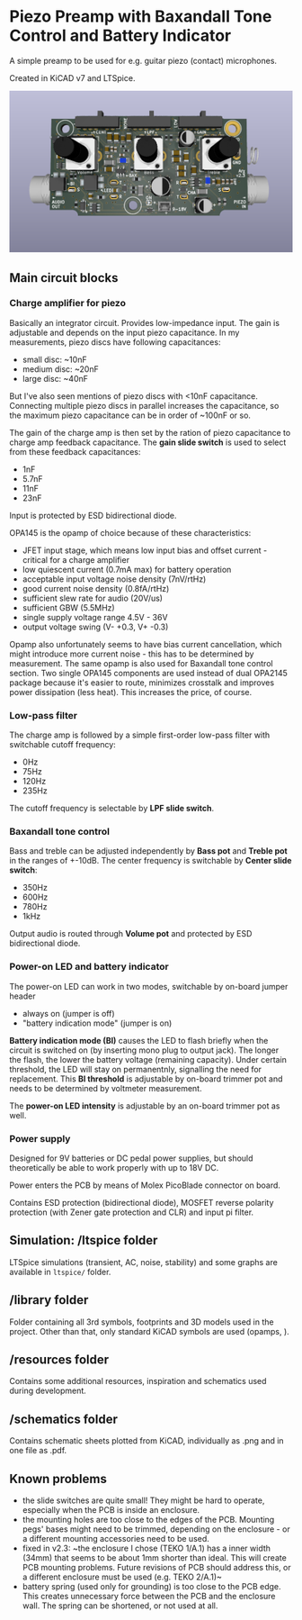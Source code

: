 # Piezo Preamp with Baxandall Tone Control and Battery Indicator

A simple preamp to be used for e.g. guitar piezo (contact) microphones. 

Created in KiCAD v7 and LTSpice.

![Rendered PCB](render.png?raw=true "Rendered PCB")


## Main circuit blocks

### Charge amplifier for piezo 

Basically an integrator circuit. Provides low-impedance input. The gain is adjustable and depends on the input piezo capacitance. In my measurements, piezo discs have following capacitances:

- small disc: ~10nF
- medium disc: ~20nF
- large disc: ~40nF

But I've also seen mentions of piezo discs with <10nF capacitance. Connecting multiple piezo discs in parallel increases the capacitance, so the maximum piezo capacitance can be in order of ~100nF or so.

The gain of the charge amp is then set by the ration of piezo capacitance to charge amp feedback capacitance. The **gain slide switch** is used to select from these feedback capacitances:

- 1nF
- 5.7nF
- 11nF
- 23nF

Input is protected by ESD bidirectional diode.

OPA145 is the opamp of choice because of these characteristics:
- JFET input stage, which means low input bias and offset current - critical for a charge amplifier
- low quiescent current (0.7mA max) for battery operation
- acceptable input voltage noise density (7nV/rtHz)
- good current noise density (0.8fA/rtHz)
- sufficient slew rate for audio (20V/us)
- sufficient GBW (5.5MHz)
- single supply voltage range 4.5V - 36V
- output voltage swing (V- +0.3, V+ -0.3)

Opamp also unfortunately seems to have bias current cancellation, which might introduce more current noise - this has to be determined by measurement. The same opamp is also used for Baxandall tone control section. Two single OPA145 components are used instead of dual OPA2145 package because it's easier to route, minimizes crosstalk and improves power dissipation (less heat). This increases the price, of course.

### Low-pass filter

The charge amp is followed by a simple first-order low-pass filter with switchable cutoff frequency:
- 0Hz 
- 75Hz
- 120Hz
- 235Hz

The cutoff frequency is selectable by **LPF slide switch**.

### Baxandall tone control

Bass and treble can be adjusted independently by **Bass pot** and **Treble pot** in the ranges of +-10dB. The center frequency is switchable by **Center slide switch**:

- 350Hz
- 600Hz
- 780Hz
- 1kHz

Output audio is routed through **Volume pot** and protected by ESD bidirectional diode.

### Power-on LED and battery indicator
The power-on LED can work in two modes, switchable by on-board jumper header
- always on (jumper is off)
- "battery indication mode" (jumper is on)

**Battery indication mode (BI)** causes the LED to flash briefly when the circuit is switched on (by inserting mono plug to output jack). The longer the flash, the lower the battery voltage (remaining capacity). Under certain threshold, the LED will stay on permanentnly, signalling the need for replacement. This **BI threshold** is adjustable by on-board trimmer pot and needs to be determined by voltmeter measurement.

The **power-on LED intensity** is adjustable by an on-board trimmer pot as well.

### Power supply
Designed for 9V batteries or DC pedal power supplies, but should theoretically be able to work properly with up to 18V DC.

Power enters the PCB by means of Molex PicoBlade connector on board.

Contains ESD protection (bidirectional diode), MOSFET reverse polarity protection (with Zener gate protection and CLR) and input pi filter.

## Simulation: /ltspice folder
LTSpice simulations (transient, AC, noise, stability) and some graphs are available in `ltspice/` folder.

## /library folder
Folder containing all 3rd symbols, footprints and 3D models used in the project. Other than that, only standard KiCAD symbols are used (opamps, ).

## /resources folder
Contains some additional resources, inspiration and schematics used during development.

## /schematics folder
Contains schematic sheets plotted from KiCAD, individually as .png and in one file as .pdf.

## Known problems
- the slide switches are quite small! They might be hard to operate, especially when the PCB is inside an enclosure.
- the mounting holes are too close to the edges of the PCB. Mounting pegs' bases might need to be trimmed, depending on the enclosure - or a different mounting accessories need to be used.
- fixed in v2.3: ~the enclosure I chose (TEKO 1/A.1) has a inner width (34mm) that seems to be about 1mm shorter than ideal. This will create PCB mounting problems. Future revisions of PCB should address this, or a different enclosure must be used (e.g. TEKO 2/A.1)~
- battery spring (used only for grounding) is too close to the PCB edge. This creates unnecessary force between the PCB and the enclosure wall. The spring can be shortened, or not used at all.
